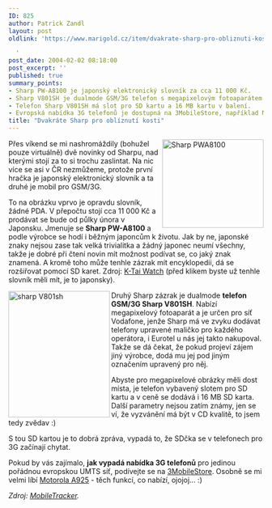 ```yaml
---
ID: 825
author: Patrick Zandl
layout: post
oldlink: 'https://www.marigold.cz/item/dvakrate-sharp-pro-obliznuti-kosti

  '
post_date: 2004-02-02 08:18:00
post_excerpt: ''
published: true
summary_points:
- Sharp PW-A8100 je japonský elektronický slovník za cca 11 000 Kč.
- Sharp V801SH je dualmode GSM/3G telefon s megapixelovým fotoaparátem pro Vodafone.
- Telefon Sharp V801SH má slot pro SD kartu a 16 MB kartu v balení.
- Evropská nabídka 3G telefonů je dostupná na 3MobileStore, například Motorola A925.
title: "Dvakráte Sharp pro oblíznutí kosti"
---
```


<IMG height=175 alt="Sharp PWA8100" src="/wp-content/uploads/sharppwa8100.jpg" width=200 align=right> 
<p>
Přes víkend se mi nashromáždily (bohužel pouze virtuálně) dvě novinky od Sharpu, nad kterými stojí za to si trochu zaslintat. Na nic více se asi v ČR nezmůžeme, protože první hračka je japonský elektronický slovník a ta druhé je mobil pro GSM/3G. </p>

<p>
To na obrázku vprvo je opravdu slovník, žádné PDA. V přepočtu stojí cca 11 000 Kč a prodávat se bude od půlky února v Japonsku. Jmenuje se <STRONG>Sharp PW-A8100</STRONG> a podle výrobce se hodí i běžným japoncům k životu. Jak by ne, japonské znaky nejsou zase tak velká trivialitka a žádný japonec neumí všechny, takže je dobré při čtení novin mít možnost podívat se, co jaký znak znamená. A kromě toho může tenhle zázrak mít encyklopedii, dá se rozšiřovat pomocí SD karet. Zdroj: <A href="http://k-tai.impress.co.jp/cda/article/news_toppage/17404.html">K-Tai Watch</A> (před klikem byste už tenhle slovník měli mít, je to japonsky).</p>

<p>
<IMG height=250 alt="sharp V801sh" src="/wp-content/uploads/sharpv801sh.jpg" width=200 align=left>Druhý Sharp zázrak je dualmode <STRONG>telefon GSM/3G Sharp V801SH</STRONG>. Nabízí megapixelový fotoaparát a je určen pro síť Vodafone, jenže Sharp má ve zvyku dodávat telefony upravené maličko pro každého operátora, i Eurotel u nás jej takto nakupoval. Takže se dá čekat, že pokud projeví zájem jiný výrobce, dodá mu jej pod jiným označením upravený pro něj. </p>

<p>
Abyste pro megapixelové obrázky měli dost místa, je telefon vybavený slotem pro SD kartu a v ceně se dodává i 16 MB SD karta. Další parametry nejsou zatím známy, jen se ví, že vyzvánění má být v CD kvalitě, to jsem tedy zvědav :)</p>

<p>
S tou SD kartou je to dobrá zpráva, vypadá to, že SDčka se v telefonech pro 3G začínají chytat. </p>

<p>
Pokud by vás zajímalo, <STRONG>jak vypadá nabídka 3G telefonů</STRONG> pro jedinou pořádnou evropskou UMTS síť, podívejte se na <A href="http://www.3gmobilestore.co.uk/" target=_blank>3MobileStore</A>. Osobně se mi velmi líbí <A href="http://3gmobilestore.mobiles.co.uk/three-3g-motorola-a925-3.html" target=_blank>Motorola A925</A> - těch funkcí, co nabízí, ojojoj... :)</p>

<p>
<EM>Zdroj: </EM><A href="http://www.mobiletracker.net/archives/2004/02/02/vodafone_to_shi.php" target=_blank><EM>MobileTracker</EM></A><EM>.</EM></p>